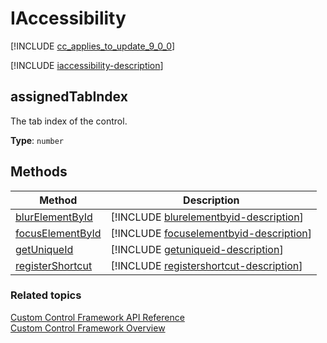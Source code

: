 # IAccessibility

[!INCLUDE [cc_applies_to_update_9_0_0](../../../includes/cc_applies_to_update_9_0_0.md)]

[!INCLUDE [iaccessibility-description](includes/iaccessibility-description.md)]


## assignedTabIndex

The tab index of the control.

**Type**: `number`




## Methods

|Method | Description | 
| ------------- |-------------|
|[blurElementById](iaccessibility/blurelementbyid.md)|[!INCLUDE [blurelementbyid-description](iaccessibility/includes/blurelementbyid-description.md)]|
|[focusElementById](iaccessibility/focuselementbyid.md)|[!INCLUDE [focuselementbyid-description](iaccessibility/includes/focuselementbyid-description.md)]|
|[getUniqueId](iaccessibility/getuniqueid.md)|[!INCLUDE [getuniqueid-description](iaccessibility/includes/getuniqueid-description.md)]|
|[registerShortcut](iaccessibility/registershortcut.md)|[!INCLUDE [registershortcut-description](iaccessibility/includes/registershortcut-description.md)]|

### Related topics

[Custom Control Framework API Reference](index.md)<br />
[Custom Control Framework Overview](../custom-control-framework-overview.md)
